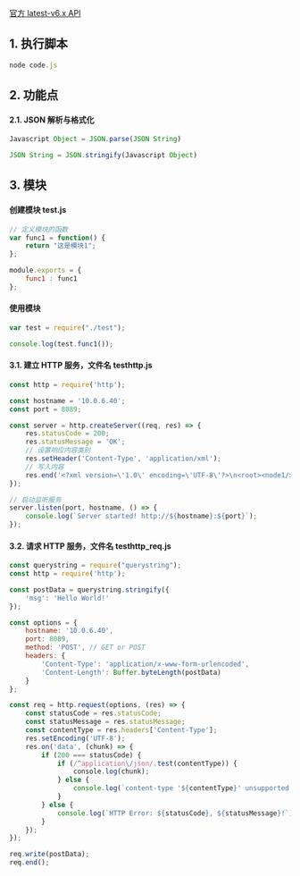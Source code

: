 
[官方 latest-v6.x API](https://nodejs.org/docs/latest-v6.x/api)

## 1. 执行脚本

```javascript
node code.js
```

## 2. 功能点

#### 2.1. JSON 解析与格式化

```javascript
Javascript Object = JSON.parse(JSON String)

JSON String = JSON.stringify(Javascript Object)
```

## 3. 模块

#### 创建模块 test.js

```javascript
// 定义模块的函数
var func1 = function() {
    return "这是模块1";
};

module.exports = {
    func1 : func1
};
```

#### 使用模块

```javascript
var test = require("./test");

console.log(test.func1());
```

#### 3.1. 建立 HTTP 服务，文件名 testhttp.js

```javascript
const http = require('http');

const hostname = '10.0.6.40';
const port = 8089;

const server = http.createServer((req, res) => {
    res.statusCode = 200;
    res.statusMessage = 'OK';
    // 设置响应内容类别
    res.setHeader('Content-Type', 'application/xml');
    // 写入内容
    res.end('<?xml version=\'1.0\' encoding=\'UTF-8\'?>\n<root><node1/><node2><node2-1 att=\'val\'/></node2></root>');
});

// 启动监听服务
server.listen(port, hostname, () => {
    console.log(`Server started! http://${hostname}:${port}`);
});
```

#### 3.2. 请求 HTTP 服务，文件名 testhttp_req.js

```javascript
const querystring = require("querystring");
const http = require('http');

const postData = querystring.stringify({
    'msg': 'Hello World!'
});

const options = {
    hostname: '10.0.6.40',
    port: 8089,
    method: 'POST', // GET or POST
    headers: {
        'Content-Type': 'application/x-www-form-urlencoded',
        'Content-Length': Buffer.byteLength(postData)
    }
};

const req = http.request(options, (res) => {
    const statusCode = res.statusCode;
    const statusMessage = res.statusMessage;
    const contentType = res.headers['Content-Type'];
    res.setEncoding('UTF-8');
    res.on('data', (chunk) => {
        if (200 === statusCode) {
            if (/^application\/json/.test(contentType)) {
                console.log(chunk);
            } else {
                console.log(`content-type '${contentType}' unsupported!`);
            }
        } else {
            console.log(`HTTP Error: ${statusCode}, ${statusMessage}!`);
        }
    });
});

req.write(postData);
req.end();
```

